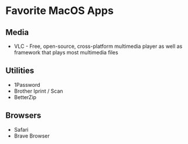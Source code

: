 # Favorite MacOS Apps

## Media
* VLC - Free, open-source, cross-platform multimedia player as well as framework that plays most multimedia files

## Utilities
* 1Password
* Brother Iprint / Scan
* BetterZip

## Browsers
* Safari
* Brave Browser
